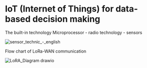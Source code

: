 # IoT (Internet of Things) for data-based decision making

The built-in technology
Microprocessor - radio technology - sensors

![sensor_technic_-_english](https://github.com/user-attachments/assets/3443c237-ca56-410a-9b16-7c35d4bdc1d5)



Flow chart of LoRa-WAN communication


![LoRA_Diagram drawio](https://github.com/user-attachments/assets/667ba13e-696b-40a9-9843-bbebb8bced74)
